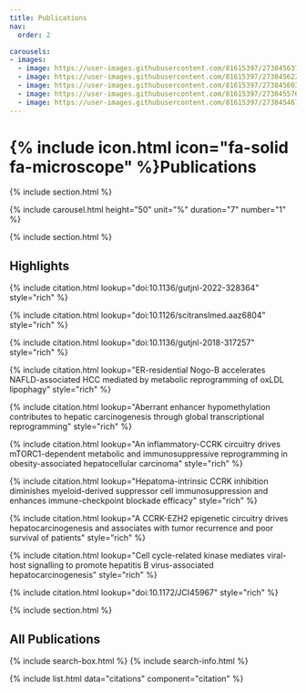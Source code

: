```yaml
---
title: Publications
nav:
  order: 2

carousels:
- images: 
  - image: https://user-images.githubusercontent.com/81615397/273845637-028e3caa-9cbd-4165-b642-f1a96184f462.png
  - image: https://user-images.githubusercontent.com/81615397/273845622-25295426-d58b-4d82-b9d7-a911bd1972c0.png
  - image: https://user-images.githubusercontent.com/81615397/273845603-03f5bbff-c1b3-4282-bafa-fc1ef4ce9543.png
  - image: https://user-images.githubusercontent.com/81615397/273845576-b9cfd126-327e-47df-a3e8-3c3e3c6f82ce.png
  - image: https://user-images.githubusercontent.com/81615397/273845467-a4ac9693-f547-4986-8879-d74d12fd2286.png
---
```


# {% include icon.html icon="fa-solid fa-microscope" %}Publications

{% include section.html %}

{% include carousel.html height="50" unit="%" duration="7" number="1" %}

{% include section.html %}

## Highlights

{% include citation.html lookup="doi:10.1136/gutjnl-2022-328364" style="rich" %}

{% include citation.html lookup="doi:10.1126/scitranslmed.aaz6804" style="rich" %}

{% include citation.html lookup="doi:10.1136/gutjnl-2018-317257" style="rich" %}

{% include citation.html lookup="ER-residential Nogo-B accelerates NAFLD-associated HCC mediated by metabolic reprogramming of oxLDL lipophagy" style="rich" %}

{% include citation.html lookup="Aberrant enhancer hypomethylation contributes to hepatic carcinogenesis through global transcriptional reprogramming" style="rich" %}

{% include citation.html lookup="An inflammatory-CCRK circuitry drives mTORC1-dependent metabolic and immunosuppressive reprogramming in obesity-associated hepatocellular carcinoma" style="rich" %}

{% include citation.html lookup="Hepatoma-intrinsic CCRK inhibition diminishes myeloid-derived suppressor cell immunosuppression and enhances immune-checkpoint blockade efficacy" style="rich" %}

{% include citation.html lookup="A CCRK-EZH2 epigenetic circuitry drives hepatocarcinogenesis and associates with tumor recurrence and poor survival of patients" style="rich" %}

{% include citation.html lookup="Cell cycle-related kinase mediates viral-host signalling to promote hepatitis B virus-associated hepatocarcinogenesis" style="rich" %}

{% include citation.html lookup="doi:10.1172/JCI45967" style="rich" %}


{% include section.html %}

## All Publications

{% include search-box.html %}
{% include search-info.html %}

{% include list.html data="citations" component="citation" %}
